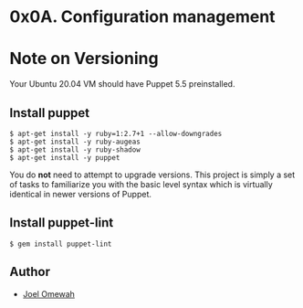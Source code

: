 # 0x0A. Configuration management

# Note on Versioning
Your Ubuntu 20.04 VM should have Puppet 5.5 preinstalled.

## Install puppet

```
$ apt-get install -y ruby=1:2.7+1 --allow-downgrades
$ apt-get install -y ruby-augeas
$ apt-get install -y ruby-shadow
$ apt-get install -y puppet
```

You do **not** need to attempt to upgrade versions. This project is simply a set of tasks to familiarize you with the basic level syntax which is virtually identical in newer versions of Puppet.

## Install puppet-lint
```
$ gem install puppet-lint
```

## Author
* [Joel Omewah](https://github.com/Omewah)
